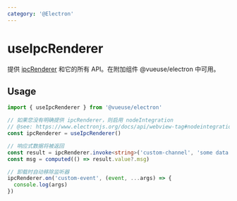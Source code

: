 ```yaml
---
category: '@Electron'
---
```


# useIpcRenderer

提供 [ipcRenderer](https://www.electronjs.org/docs/api/ipc-renderer) 和它的所有 API。在附加组件 @vueuse/electron 中可用。

## Usage

```ts
import { useIpcRenderer } from '@vueuse/electron'

// 如果您没有明确提供 ipcRenderer，则启用 nodeIntegration
// @see: https://www.electronjs.org/docs/api/webview-tag#nodeintegration
const ipcRenderer = useIpcRenderer()

// 响应式数据将被返回
const result = ipcRenderer.invoke<string>('custom-channel', 'some data')
const msg = computed(() => result.value?.msg)

// 卸载时自动移除监听器
ipcRenderer.on('custom-event', (event, ...args) => {
  console.log(args)
})
```
